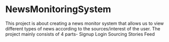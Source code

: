 # NewsMonitoringSystem
This project is about creating a news monitor system that allows us to view different types of news according to the sources/interest of the user.
The project mainly consists of 4 parts-
Signup
Login
Sourcing
Stories Feed
